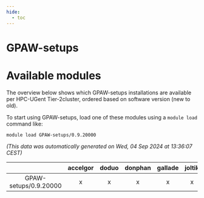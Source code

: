 ```yaml
---
hide:
  - toc
---
```


GPAW-setups
===========

# Available modules


The overview below shows which GPAW-setups installations are available per HPC-UGent Tier-2cluster, ordered based on software version (new to old).

To start using GPAW-setups, load one of these modules using a `module load` command like:

```shell
module load GPAW-setups/0.9.20000
```

*(This data was automatically generated on Wed, 04 Sep 2024 at 13:36:07 CEST)*  

| |accelgor|doduo|donphan|gallade|joltik|shinx|skitty|
| :---: | :---: | :---: | :---: | :---: | :---: | :---: | :---: |
|GPAW-setups/0.9.20000|x|x|x|x|x|-|x|
